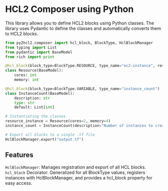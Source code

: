 # HCL2 Composer using Python

This library allows you to define HCL2 blocks using Python classes. The library uses Pydantic to define the classes and automatically converts them to HCL2 blocks.

```python
from py2hcl2.composer import hcl_block, BlockType, HclBlockManager
from typing import List
from pydantic import BaseModel
from rich import print

@hcl_block(block_type=BlockType.RESOURCE, type_name="ec2-instance", resource_name="vm1")
class Resource(BaseModel):
    cores: int
    memory: int

@hcl_block(block_type=BlockType.VARIABLE, type_name="instance_count")
class InstanceCount(BaseModel):
    description: str
    type: str
    default: List[int]

# Instantiating the classes
resource_instance = Resource(cores=2, memory=4)
instance_count = InstanceCount(description="Number of instances to create", type="number", default=[1])

# Export all blocks to a single .tf file
HclBlockManager.export("output.tf")
```

## Features
`HclBlockManager`: Manages registration and export of all HCL blocks.
`hcl_block` Decorator: Generalized for all BlockType values, registers instances with HclBlockManager, and provides a hcl_block property for easy access.
